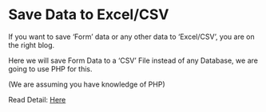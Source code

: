 # Save Data to Excel/CSV
If you want to save ‘Form’ data or any other data to ‘Excel/CSV’, you are on the right blog.

Here we will save Form Data to a ‘CSV’ File instead of any Database, we are going to use PHP for this.

(We are assuming you have knowledge of PHP)

Read Detail: <a href="https://www.codypaste.com/save-data-to-excel/">Here</a>